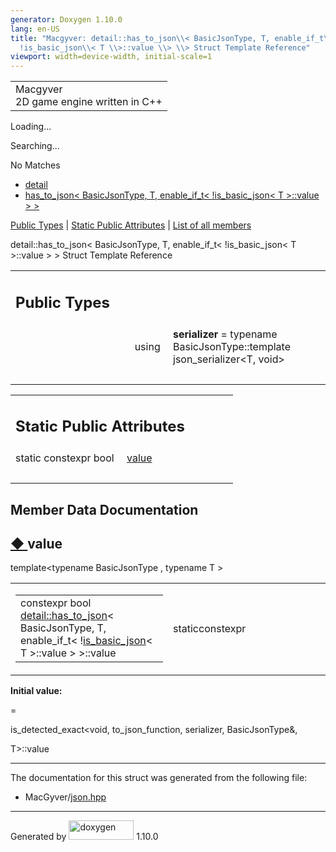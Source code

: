 ```yaml
---
generator: Doxygen 1.10.0
lang: en-US
title: "Macgyver: detail::has_to_json\\< BasicJsonType, T, enable_if_t\\<
  !is_basic_json\\< T \\>::value \\> \\> Struct Template Reference"
viewport: width=device-width, initial-scale=1
---
```


<div id="top">

<div id="titlearea">

<table data-cellspacing="0" data-cellpadding="0">
<colgroup>
<col style="width: 100%" />
</colgroup>
<tbody>
<tr id="projectrow" class="odd">
<td id="projectalign"><div id="projectname">
Macgyver
</div>
<div id="projectbrief">
2D game engine written in C++
</div></td>
</tr>
</tbody>
</table>

</div>

<div id="main-nav">

</div>

<div id="MSearchSelectWindow"
onmouseover="return searchBox.OnSearchSelectShow()"
onmouseout="return searchBox.OnSearchSelectHide()"
onkeydown="return searchBox.OnSearchSelectKey(event)">

</div>

<div id="MSearchResultsWindow">

<div id="MSearchResults">

<div class="SRPage">

<div id="SRIndex">

<div id="SRResults">

</div>

<div id="Loading" class="SRStatus">

Loading...

</div>

<div id="Searching" class="SRStatus">

Searching...

</div>

<div id="NoMatches" class="SRStatus">

No Matches

</div>

</div>

</div>

</div>

</div>

<div id="nav-path" class="navpath">

- <a href="namespacedetail.html" class="el">detail</a>
- <a
  href="structdetail_1_1has__to__json_3_01_basic_json_type_00_01_t_00_01enable__if__t_3_01_9is__basic__j28a68f7ad118503a2d1e9663db2d9323.html"
  class="el">has_to_json&lt; BasicJsonType, T, enable_if_t&lt;
  !is_basic_json&lt; T &gt;::value &gt; &gt;</a>

</div>

</div>

<div class="header">

<div class="summary">

[Public Types](#pub-types) \| [Static Public
Attributes](#pub-static-attribs) \| [List of all
members](structdetail_1_1has__to__json_3_01_basic_json_type_00_01_t_00_01enable__if__t_3_01_9is__basic__j503889e5c318926621b30ae5ed02bfe4.html)

</div>

<div class="headertitle">

<div class="title">

detail::has_to_json\< BasicJsonType, T, enable_if_t\< !is_basic_json\< T
\>::value \> \> Struct Template Reference

</div>

</div>

</div>

<div class="contents">

<table class="memberdecls">
<colgroup>
<col style="width: 50%" />
<col style="width: 50%" />
</colgroup>
<tbody>
<tr class="odd heading">
<td colspan="2"><h2 id="public-types" class="groupheader"><span
id="pub-types"></span> Public Types</h2></td>
</tr>
<tr id="r_a883483f80299ff65db2469aa18b2cf78"
class="even memitem:a883483f80299ff65db2469aa18b2cf78">
<td class="memItemLeft" style="text-align: right;"
data-valign="top"><span id="a883483f80299ff65db2469aa18b2cf78"></span>
using </td>
<td class="memItemRight"
data-valign="bottom"><strong>serializer</strong> = typename
BasicJsonType::template json_serializer&lt;T, void&gt;</td>
</tr>
<tr class="odd separator:a883483f80299ff65db2469aa18b2cf78">
<td colspan="2" class="memSeparator"> </td>
</tr>
</tbody>
</table>

<table class="memberdecls">
<colgroup>
<col style="width: 50%" />
<col style="width: 50%" />
</colgroup>
<tbody>
<tr class="odd heading">
<td colspan="2"><h2 id="static-public-attributes"
class="groupheader"><span id="pub-static-attribs"></span> Static Public
Attributes</h2></td>
</tr>
<tr id="r_a0a2a0792ca848369103c40abb600d941"
class="even memitem:a0a2a0792ca848369103c40abb600d941">
<td class="memItemLeft" style="text-align: right;"
data-valign="top">static constexpr bool </td>
<td class="memItemRight" data-valign="bottom"><a
href="#a0a2a0792ca848369103c40abb600d941" class="el">value</a></td>
</tr>
<tr class="odd separator:a0a2a0792ca848369103c40abb600d941">
<td colspan="2" class="memSeparator"> </td>
</tr>
</tbody>
</table>

## Member Data Documentation

<span id="a0a2a0792ca848369103c40abb600d941"></span>

## <span class="permalink">[◆ ](#a0a2a0792ca848369103c40abb600d941)</span>value

<div class="memitem">

<div class="memproto">

<div class="memtemplate">

template\<typename BasicJsonType , typename T \>

</div>

<table class="mlabels">
<colgroup>
<col style="width: 50%" />
<col style="width: 50%" />
</colgroup>
<tbody>
<tr class="odd">
<td class="mlabels-left"><table class="memname">
<tbody>
<tr class="odd">
<td class="memname">constexpr bool <a
href="structdetail_1_1has__to__json.html"
class="el">detail::has_to_json</a>&lt; BasicJsonType, T, enable_if_t&lt;
!<a href="structdetail_1_1is__basic__json.html"
class="el">is_basic_json</a>&lt; T &gt;::value &gt; &gt;::value</td>
</tr>
</tbody>
</table></td>
<td class="mlabels-right"><span class="mlabels"><span
class="mlabel">static</span><span
class="mlabel">constexpr</span></span></td>
</tr>
</tbody>
</table>

</div>

<div class="memdoc">

**Initial value:**

<div class="fragment">

<div class="line">

=

</div>

<div class="line">

is_detected_exact\<void, to_json_function, serializer, BasicJsonType&,

</div>

<div class="line">

T\>::value

</div>

</div>

</div>

</div>

------------------------------------------------------------------------

The documentation for this struct was generated from the following file:

- MacGyver/<a href="json_8hpp_source.html" class="el">json.hpp</a>

</div>

------------------------------------------------------------------------

<span class="small">Generated
by [<img src="doxygen.svg" class="footer" width="104" height="31"
alt="doxygen" />](https://www.doxygen.org/index.html) 1.10.0</span>
